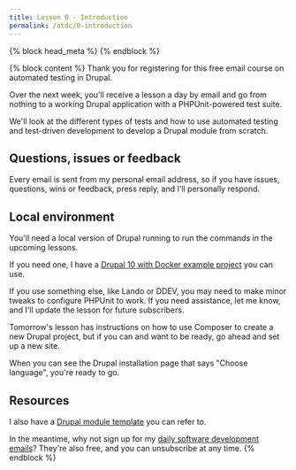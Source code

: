 ```yaml
---
title: Lesson 0 - Introduction
permalink: /atdc/0-introduction
---
```


{% block head_meta %}
<meta name="robots" content="noindex">
{% endblock %}

{% block content %}
Thank you for registering for this free email course on automated testing in Drupal.

Over the next week, you'll receive a lesson a day by email and go from nothing to a working Drupal application with a PHPUnit-powered test suite.

We'll look at the different types of tests and how to use automated testing and test-driven development to develop a Drupal module from scratch.

## Questions, issues or feedback

Every email is sent from my personal email address, so if you have issues, questions, wins or feedback, press reply, and I'll personally respond.

## Local environment

You'll need a local version of Drupal running to run the commands in the upcoming lessons.

If you need one, I have a [Drupal 10 with Docker example project](https://github.com/opdavies/docker-example-drupal) you can use.

If you use something else, like Lando or DDEV, you may need to make minor tweaks to configure PHPUnit to work. If you need assistance, let me know, and I'll update the lesson for future subscribers.

Tomorrow's lesson has instructions on how to use Composer to create a new Drupal project, but if you can and want to be ready, go ahead and set up a new site.

When you can see the Drupal installation page that says "Choose language", you're ready to go.

## Resources

I also have a [Drupal module template](https://github.com/opdavies/drupal-module-template) you can refer to.

In the meantime, why not sign up for my [daily software development emails](https://www.oliverdavies.uk/daily)? They're also free, and you can unsubscribe at any time.
{% endblock %}
